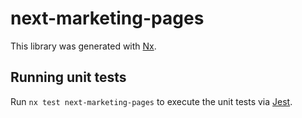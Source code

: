 # next-marketing-pages

This library was generated with [Nx](https://nx.dev).

## Running unit tests

Run `nx test next-marketing-pages` to execute the unit tests via [Jest](https://jestjs.io).
